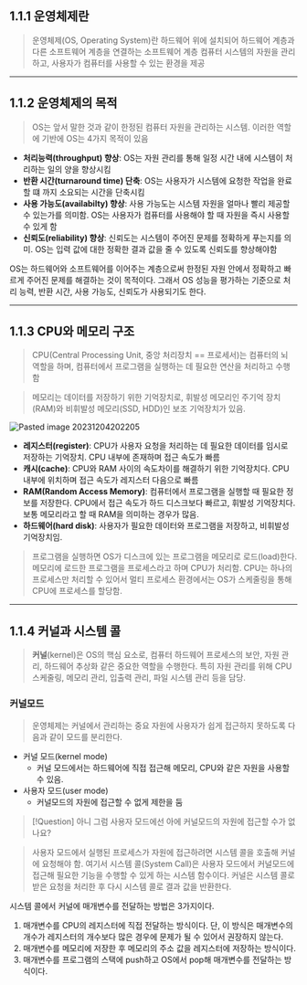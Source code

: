 ## 1.1.1 운영체제란

> 운영체제(OS, Operating System)란 하드웨어 위에 설치되어 하드웨어 계층과 다른 소프트웨어 계층을 연결하는 소프트웨어 계층
> 컴퓨터 시스템의 자원을 관리하고, 사용자가 컴퓨터를 사용할 수 있는 환경을 제공

---
## 1.1.2 운영체제의 목적

> OS는 앞서 말한 것과 같이 한정된 컴퓨터 자원을 관리하는 시스템.
> 이러한 역할에 기반에 OS는 4가지 목적이 있음

- **처리능력(throughput) 향상**: OS는 자원 관리를 통해 일정 시간 내에 시스템이 처리하는 일의 양을 향상시킴
- **반환 시간(turnaround time) 단축**: OS는 사용자가 시스템에 요청한 작업을 완료할 떄 까지 소요되는 시간을 단축시킴
- **사용 가능도(availabilty) 향상**: 사용 가능도는 시스템 자원을 얼마나 빨리 제공할 수 있는가를 의미함. OS는 사용자가 컴퓨터를 사용해야 할 때 자원을 즉시 사용할 수 있게 함
- **신뢰도(reliability) 향상**: 신뢰도는 시스템이 주어진 문제를 정확하게 푸는지를 의미. OS는 입력 값에 대한 정확한 결과 값을 줄 수 있도록 신뢰도를 향상해야함

OS는 하드웨어와 소프트웨어를 이어주는 계층으로써 한정된 자원 안에서 정확하고 빠르게 주어진 문제를 해결하는 것이 목적이다. 그래서 OS 성능을 평가하는 기준으로 처리 능력, 반환 시간, 사용 가능도, 신뢰도가 사용되기도 한다.

---
## 1.1.3 CPU와 메모리 구조

> CPU(Central Processing Unit, 중앙 처리장치 == 프로세서)는 컴퓨터의 뇌 역할을 하며, 컴퓨터에서 프로그램을 실행하는 데 필요한 연산을 처리하고 수행함

> 메모리는 데이터를 저장하기 위한 기억장치로, 휘발성 메모리인 주기억 장치(RAM)와 비휘발성 메모리(SSD, HDD)인 보조 기억장치가 있음.

![Pasted image 20231204202205](https://github.com/woowacourse-study/2023-cs-study/assets/22425650/55c8861d-0e9d-49aa-b62b-4bbb0f772188)

- **레지스터(register)**: CPU가 사용자 요청을 처리하는 데 필요한 데이터를 임시로 저장하는 기억장치. CPU 내부에 존재하며 접근 속도가 빠름
- **캐시(cache)**: CPU와 RAM 사이의 속도차이를 해결하기 위한 기억장치다. CPU 내부에 위치하며 접근 속도가 레지스터 다음으로 빠름
- **RAM(Random Access Memory)**: 컴퓨터에서 프로그램을 실행할 때 필요한 정보를 저장한다. CPU에서 접근 속도가 하드 디스크보다 빠르고, 휘발성 기억장치다. 보통 메모리라고 할 때 RAM을 의미하는 경우가 많음.
- **하드웨어(hard disk)**: 사용자가 필요한 데이터와 프로그램을 저장하고, 비휘발성 기억장치임.

> 프로그램을 실행하면 OS가 디스크에 있는 프로그램을 메모리로 로드(load)한다. 메모리에 로드한 프로그램을 프로세스라고 하며 CPU가 처리함. CPU는 하나의 프로세스만 처리할 수 있어서 멀티 프로세스 환경에서는 OS가 스케줄링을 통해 CPU에 프로세스를 할당함.

---
## 1.1.4 커널과 시스템 콜

> **커널**(kernel)은 OS의 핵심 요소로, 컴퓨터 하드웨어 프로세스의 보안, 자원 관리, 하드웨어 추상화 같은 중요한 역할을 수행한다. 특히 자원 관리를 위해 CPU 스케줄링, 메모리 관리, 입출력 관리, 파일 시스템 관리 등을 담당.

### 커널모드
> 운영체제는 커널에서 관리하는 중요 자원에 사용자가 쉽게 접근하지 못하도록 다음과 같이 모드를 분리한다.

- 커널 모드(kernel mode)
    - 커널 모드에서는 하드웨어에 직접 접근해 메모리, CPU와 같은 자원을 사용할 수 있음.
- 사용자 모드(user mode)
    - 커널모드의 자원에 접근할 수 없게 제한을 둠

>[!Question]
>아니 그럼 사용자 모드에선 아에 커널모드의 자원에 접근할 수가 없나요?

> 사용자 모드에서 실행된 프로세스가 자원에 접근하려면 시스템 콜을 호출해 커널에 요청해야 함.
> 여기서 시스템 콜(System Call)은 사용자 모드에서 커널모드에 접근해 필요한 기능을 수행할 수 있게 하는 시스템 함수이다. 커널은 시스템 콜로 받은 요청을 처리한 후 다시 시스템 콜로 결과 값을 반환한다.

시스템 콜에서 커널에 매개변수를 전달하는 방법은 3가지이다.
1. 매개변수를 CPU의 레지스터에 직접 전달하는 방식이다. 단, 이 방식은 매개변수의 개수가 레지스터의 개수보다 많은 경우에 문제가 될 수 있어서 권장하지 않는다.
2. 매개변수를 메모리에 저장한 후 메모리의 주소 값을 레지스터에 저장하는 방식이다.
3. 매개변수를 프로그램의 스택에 push하고 OS에서 pop해 매개변수를 전달하는 방식이다.
